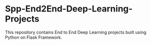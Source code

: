 # Spp-End2End-Deep-Learning-Projects
This repository contains End to End Deep Learning projects built using Python on Flask Framework.
